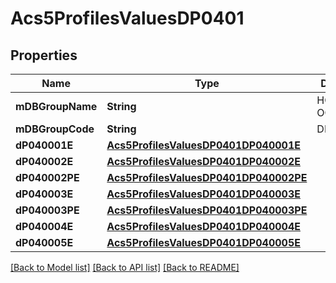 # Acs5ProfilesValuesDP0401

## Properties
Name | Type | Description | Notes
------------ | ------------- | ------------- | -------------
**mDBGroupName** | **String** | HOUSING OCCUPANCY | 
**mDBGroupCode** | **String** | DP0401 | 
**dP040001E** | [**Acs5ProfilesValuesDP0401DP040001E**](Acs5ProfilesValuesDP0401DP040001E.md) |  | 
**dP040002E** | [**Acs5ProfilesValuesDP0401DP040002E**](Acs5ProfilesValuesDP0401DP040002E.md) |  | 
**dP040002PE** | [**Acs5ProfilesValuesDP0401DP040002PE**](Acs5ProfilesValuesDP0401DP040002PE.md) |  | 
**dP040003E** | [**Acs5ProfilesValuesDP0401DP040003E**](Acs5ProfilesValuesDP0401DP040003E.md) |  | 
**dP040003PE** | [**Acs5ProfilesValuesDP0401DP040003PE**](Acs5ProfilesValuesDP0401DP040003PE.md) |  | 
**dP040004E** | [**Acs5ProfilesValuesDP0401DP040004E**](Acs5ProfilesValuesDP0401DP040004E.md) |  | 
**dP040005E** | [**Acs5ProfilesValuesDP0401DP040005E**](Acs5ProfilesValuesDP0401DP040005E.md) |  | 

[[Back to Model list]](../README.md#documentation-for-models) [[Back to API list]](../README.md#documentation-for-api-endpoints) [[Back to README]](../README.md)


